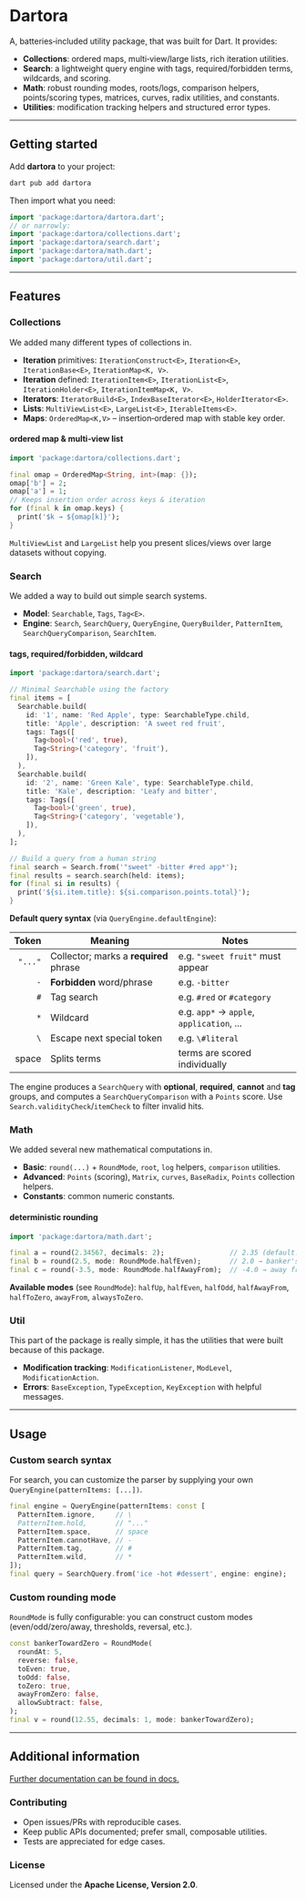 <!--
This README describes the package. If you publish this package to pub.dev,
this README's contents appear on the landing page for your package.

For information about how to write a good package README, see the guide for
[writing package pages](https://dart.dev/tools/pub/writing-package-pages).

For general information about developing packages, see the Dart guide for
[creating packages](https://dart.dev/guides/libraries/create-packages)
and the Flutter guide for
[developing packages and plugins](https://flutter.dev/to/develop-packages).
-->

# Dartora

A, batteries‑included utility package, that was built for Dart. It provides:

- **Collections**: ordered maps, multi‑view/large lists, rich iteration utilities.
- **Search**: a lightweight query engine with tags, required/forbidden terms, wildcards, and scoring.
- **Math**: robust rounding modes, roots/logs, comparison helpers, points/scoring types, matrices, curves, radix utilities, and constants.
- **Utilities**: modification tracking helpers and structured error types.

---

## Getting started

Add **dartora** to your project:

```bash
dart pub add dartora
```

Then import what you need:

```dart
import 'package:dartora/dartora.dart';
// or narrowly:
import 'package:dartora/collections.dart';
import 'package:dartora/search.dart';
import 'package:dartora/math.dart';
import 'package:dartora/util.dart';
```

---

## Features

### Collections

We added many different types of collections in.

- **Iteration** primitives: `IterationConstruct<E>`, `Iteration<E>`, `IterationBase<E>`, `IterationMap<K, V>`.
- **Iteration** defined: `IterationItem<E>`, `IterationList<E>`, `IterationHolder<E>`, `IterationItemMap<K, V>`.
- **Iterators**: `IteratorBuild<E>`, `IndexBaseIterator<E>`, `HolderIterator<E>`.
- **Lists**: `MultiViewList<E>`, `LargeList<E>`, `IterableItems<E>`.
- **Maps**: `OrderedMap<K,V>` – insertion‑ordered map with stable key order.

#### ordered map & multi‑view list

```dart
import 'package:dartora/collections.dart';

final omap = OrderedMap<String, int>(map: {});
omap['b'] = 2;
omap['a'] = 1;
// Keeps insertion order across keys & iteration
for (final k in omap.keys) {
  print('$k → ${omap[k]}');
}
```

`MultiViewList` and `LargeList` help you present slices/views over large datasets without copying.

### Search

We added a way to build out simple search systems.

- **Model**: `Searchable`, `Tags`, `Tag<E>`.
- **Engine**: `Search`, `SearchQuery`, `QueryEngine`, `QueryBuilder`, `PatternItem`, `SearchQueryComparison`, `SearchItem`.

#### tags, required/forbidden, wildcard

```dart
import 'package:dartora/search.dart';

// Minimal Searchable using the factory
final items = [
  Searchable.build(
    id: '1', name: 'Red Apple', type: SearchableType.child,
    title: 'Apple', description: 'A sweet red fruit',
    tags: Tags([
      Tag<bool>('red', true),
      Tag<String>('category', 'fruit'),
    ]),
  ),
  Searchable.build(
    id: '2', name: 'Green Kale', type: SearchableType.child,
    title: 'Kale', description: 'Leafy and bitter',
    tags: Tags([
      Tag<bool>('green', true),
      Tag<String>('category', 'vegetable'),
    ]),
  ),
];

// Build a query from a human string
final search = Search.from('"sweet" -bitter #red app*');
final results = search.search(held: items);
for (final si in results) {
  print('${si.item.title}: ${si.comparison.points.total}');
}
```

**Default query syntax** (via `QueryEngine.defaultEngine`):

| Token | Meaning | Notes |
|------:|---------|-------|
| `"..."` | Collector; marks a **required** phrase | e.g. `"sweet fruit"` must appear |
| `-` | **Forbidden** word/phrase | e.g. `-bitter` |
| `#` | Tag search | e.g. `#red` or `#category` |
| `*` | Wildcard | e.g. `app*` → `apple`, `application`, ... |
| `\` | Escape next special token | e.g. `\#literal` |
| space | Splits terms | terms are scored individually |

The engine produces a `SearchQuery` with **optional**, **required**, **cannot** and **tag** groups, and computes a `SearchQueryComparison` with a `Points` score. Use `Search.validityCheck`/`itemCheck` to filter invalid hits.

### Math

We added several new mathematical computations in.

- **Basic**: `round(...)` + `RoundMode`, `root`, `log` helpers, `comparison` utilities.
- **Advanced**: `Points` (scoring), `Matrix`, `curves`, `BaseRadix`, `Points` collection helpers.
- **Constants**: common numeric constants.

#### deterministic rounding

```dart
import 'package:dartora/math.dart';

final a = round(2.34567, decimals: 2);                // 2.35 (default: halfUp)
final b = round(2.5, mode: RoundMode.halfEven);       // 2.0 → banker's rounding
final c = round(-3.5, mode: RoundMode.halfAwayFrom);  // -4.0 → away from zero
```

**Available modes** (see `RoundMode`): `halfUp`, `halfEven`, `halfOdd`, `halfAwayFrom`, `halfToZero`, `awayFrom`, `alwaysToZero`.

### Util

This part of the package is really simple, it has the utilities that
were built because of this package.

- **Modification tracking**: `ModificationListener`, `ModLevel`, `ModificationAction`.
- **Errors**: `BaseException`, `TypeException`, `KeyException` with helpful messages.

---

## Usage

### Custom search syntax

For search, you can customize the parser by supplying your own `QueryEngine(patternItems: [...])`.

```dart
final engine = QueryEngine(patternItems: const [
  PatternItem.ignore,     // \
  PatternItem.hold,       // "..."
  PatternItem.space,      // space
  PatternItem.cannotHave, // -
  PatternItem.tag,        // #
  PatternItem.wild,       // *
]);
final query = SearchQuery.from('ice -hot #dessert', engine: engine);
```

### Custom rounding mode

`RoundMode` is fully configurable: you can construct custom modes (even/odd/zero/away, thresholds, reversal, etc.).

```dart
const bankerTowardZero = RoundMode(
  roundAt: 5,
  reverse: false,
  toEven: true,
  toOdd: false,
  toZero: true,
  awayFromZero: false,
  allowSubtract: false,
);
final v = round(12.55, decimals: 1, mode: bankerTowardZero);
```

---

## Additional information

[Further documentation can be found in docs.](docs/Overview.md)

### Contributing

- Open issues/PRs with reproducible cases.
- Keep public APIs documented; prefer small, composable utilities.
- Tests are appreciated for edge cases.

### License

Licensed under the **Apache License, Version 2.0**.
